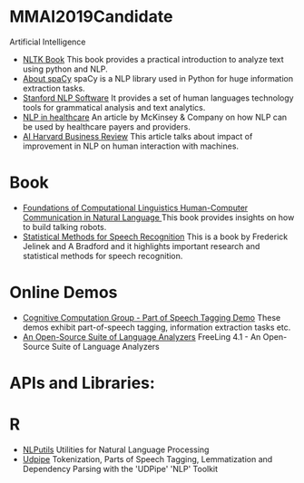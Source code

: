 # MMAI2019Candidate
Artificial Intelligence

- [NLTK Book](https://www.nltk.org/book/)  This book provides a practical introduction to analyze text using python and NLP.
- [About spaCy](https://spacy.io/)  spaCy is a NLP library used in Python for huge information extraction tasks.
- [Stanford NLP Software](https://stanfordnlp.github.io/CoreNLP/)  It provides a set of human languages technology tools for grammatical analysis and text analytics. 
- [NLP in healthcare](https://www.mckinsey.com/industries/healthcare-systems-and-services/our-insights/natural-language-processing-in-healthcare)  An article by McKinsey & Company on how NLP can be used by healthcare payers and providers.
- [AI Harvard Business Review](https://hbr.org/2018/07/ais-next-great-challenge-understanding-the-nuances-of-language)  This article talks about impact of improvement in NLP on human interaction with machines.

# Book

- [Foundations of Computational Linguistics
Human-Computer Communication in Natural Language
](https://www.springer.com/gp/book/9783642414305) This book provides insights on how to build talking robots.
- [Statistical Methods for Speech Recognition](https://mitpress.mit.edu/books/statistical-methods-speech-recognition) This is a book by Frederick Jelinek and A Bradford and it highlights important research and statistical methods for speech recognition.

# Online Demos

- [Cognitive Computation Group - Part of Speech Tagging Demo](http://cogcomp.org/page/demos/) These demos exhibit part-of-speech tagging, information extraction tasks etc.
- [An Open-Source Suite of Language Analyzers](http://nlp.lsi.upc.edu/freeling/demo/demo.php) FreeLing 4.1 - An Open-Source Suite of Language Analyzers


# APIs and Libraries:

# R

- [NLPutils](https://CRAN.R-project.org/package=NLPutils) Utilities for Natural Language Processing
- [Udpipe](https://cran.r-project.org/web/packages/udpipe/readme/README.html) Tokenization, Parts of Speech Tagging, Lemmatization and Dependency Parsing with the 'UDPipe' 'NLP' Toolkit

